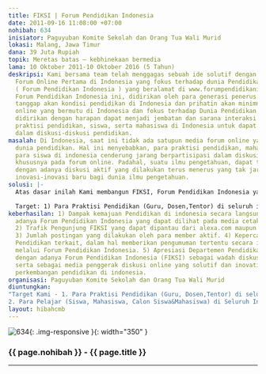 ```yaml
---
title: FIKSI | Forum Pendidikan Indonesia
date: 2011-09-16 11:08:00 +07:00
nohibah: 634
inisiator: Paguyuban Komite Sekolah dan Orang Tua Wali Murid
lokasi: Malang, Jawa Timur
dana: 39 Juta Rupiah
topik: Meretas batas – kebhinekaan bermedia
lama: 10 Oktober 2011-10 Oktober 2016 (5 Tahun)
deskripsi: Kami bersama team telah menggagas sebuah ide solutif dengan membangun suatu
  Forum Online Pertama di Indonesia yang fokus terhadap dunia Pendidikan, yaitu FIKSI
  ( Forum Pendidikan Indonesia ) yang beralamat di www.forumpendidikanindonesia.com.
  Forum Pendidikan Indonesia ini, didirikan oleh para generasi penerus bangsa yang
  tanggap akan kondisi pendidikan di Indonesia dan prihatin akan minimnya forum pendidikan
  online yang bermutu di Indonesia dan fokus terhadap Dunia Pendidikan. Forum ini
  didirikan dengan harapan dapat menjadi jembatan dan sarana interaksi antara pengamat,
  praktisi pendidikan, siswa, serta mahasiswa di Indonesia untuk dapat berperan aktif
  dalam diskusi-diskusi pendidikan.
masalah: Di Indonesia, saat ini tidak ada satupun media forum online yang fokus terhadap
  dunia pendidikan. Hal ini menyebabkan, para praktisi pendidikan, mahasiswa, dan
  para siswa di indonesia cenderung jarang berpartisipasi dalam diskusi-diskusi pendidikan,
  khususnya pada forum online. Padahal, suatu ilmu pengetahuan, dapat terus berkembang
  dengan adanya diskusi aktif yang dilakukan terus menerus yang tak jarang melahirkan
  inovasi-inovasi baru bagi dunia ilmu pengetahuan.
solusi: |-
  Atas dasar inilah Kami membangun FIKSI, Forum Pendidikan Indonesia yang Baru berdiri pada tanggal 10 September 2011 dengan menggunakan webhost gratis (000webhost) karena keterbatasan dana yang Kami miliki. Sebuah Forum Pendidikan yang bertujuan mencerdaskan dan memajukan pendidikan di indonesia melalui diskusi-diskusi aktif antar sesama member di seluruh Indonesia, yang fokus terhadap pengembangan dunia pendidikan.

  Target: 1) Para Praktisi Pendidikan (Guru, Dosen,Tentor) di seluruh indonesia. 2) Para Pelajar (Siswa, Mahasiswa, Calon Siswa&Mahasiswa) di Seluruh Indonesia.
keberhasilan: 1) Dampak kemajuan Pendidikan di indonesia secara langsung, setelah
  adanya Forum Pendidikan Indonesia yang dapat dilihat pada media cetak maupun elektronik.
  2) Trafik Pengunjung FIKSI yang dapat dipantau dari alexa.com maupun google analytic.
  3) Jumlah postingan yang dilakukan oleh para member aktif. 4) Kepercayaan Dinas
  Pendidikan terkait, dalam hal memberikan pengumuman tertentu secara interaktif,
  melalui Forum Pendidikan Indonesia. 5) Apresiasi Departemen Pendidikan Nasional
  dengan adanya Forum Pendidikan Indonesia (FIKSI) sebagai wadah diskusi interaktif
  serta sebagai media penggerak diskusi online yang solutif dan inovatif terhadap
  perkembangan pendidikan di indonesia.
organisasi: Paguyuban Komite Sekolah dan Orang Tua Wali Murid
diuntungkan:
"Target Kami - 1. Para Praktisi Pendidikan (Guru, Dosen,Tentor) di seluruh indonesia 
2. Para Pelajar (Siswa, Mahasiswa, Calon Siswa&Mahasiswa) di Seluruh Indonesia."
layout: hibahcmb
---
```


![634](/static/img/hibahcmb/634.png){: .img-responsive }{: width="350" }

### {{ page.nohibah }} - {{ page.title }}

---
